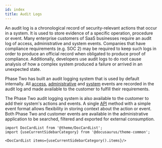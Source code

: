 ```yaml
---
id: index
title: Audit Logs
---
```


An audit log is a chronological record of security-relevant actions that occur in a system. It is used to store evidence of a specific operation, procedure or event. Many enterprise customers of SaaS businesses require an audit log of access, administrative and system events. Companies that have compliance requirements (e.g. SOC 2) may be required to keep such logs in order to produce an official record when obligated to produce proof of compliance. Additionally, developers use audit logs to do root cause analysis of how a complex system produced a failure or arrived in an unexpected state.

Phase Two has built an audit logging system that is used by default internally. All [access](access), [administrative](admin) and [system](system) events are recorded in the audit log and made available to the customer to fulfill their requirements. 

The Phase Two audit logging system is also available to the customer to add their system's actions and events. A single [API](api) method with a simple event format allows flexibility in storing context about the action or event. 
Both Phase Two and customer events are available in the administrative application to be searched, filtered and exported for external consumption.

```mdx-code-block
import DocCardList from '@theme/DocCardList';
import {useCurrentSidebarCategory} from '@docusaurus/theme-common';

<DocCardList items={useCurrentSidebarCategory().items}/>
```
